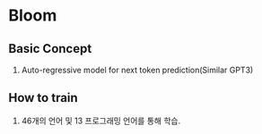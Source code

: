 # Bloom

## Basic Concept

1. Auto-regressive model for next token prediction(Similar GPT3)


## How to train

1. 46개의 언어 및 13 프로그래밍 언어를 통해 학습.